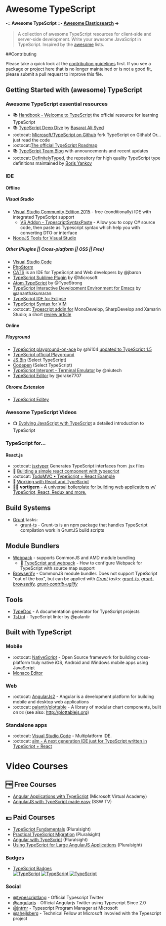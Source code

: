 # Awesome TypeScript

#### -= Awesome TypeScript =- [Awesome Elasticsearch](https://github.com/dzharii/awesome-elasticsearch) →

> A collection of awesome TypeScript resources for client-side and server-side development. Write your awesome JavaScript in TypeScript. Inspired by the [awesome](https://github.com/sindresorhus/awesome) lists.

##Contributing

Please take a quick look at the [contribution guidelines](/contributing.md) first. If you see a package or project here that is no longer maintained or is not a good fit, please submit a pull request to improve this file.

## Getting Started with (awesome) TypeScript

### Awesome TypeScript essential resources
* :books: [Handbook - Welcome to TypeScript](http://www.typescriptlang.org/Handbook) the official resource for learning TypeScript
* :books: [TypeScript Deep Dive](https://basarat.gitbooks.io/typescript/) by [Basarat Ali Syed](https://twitter.com/basarat)
* :octocat: [Microsoft/TypeScript on Github](https://github.com/Microsoft/TypeScript) fork TypeScript on Github! Or... just read the code
* :octocat:[The official TypeScript Roadmap](https://github.com/Microsoft/TypeScript/wiki/Roadmap)
* :books: [TypeScript Team Blog](http://blogs.msdn.com/b/typescript/) with announcements and recent updates
* :octocat: [DefinitelyTyped](http://definitelytyped.org/), the repository for high quality TypeScript type definitions maintained by [Boris Yankov](https://github.com/DefinitelyTyped/DefinitelyTyped)

### IDE
#### Offline
##### Visual Studio
* [ Visual Studio Community Edition 2015](https://www.visualstudio.com/products/visual-studio-community-vs) - free (conditionally) IDE with integrated TypeScript support
  * [VS Addon - TypescriptSyntaxPaste](https://visualstudiogallery.msdn.microsoft.com/eb0887f8-3ac1-434a-b50b-f0112f1572f7) - Allow you to copy C# source code, then paste as Typescript syntax which help you with converting DTO or interface
* [NodeJS Tools for Visual Studio](https://github.com/Microsoft/nodejstools)

##### Other (Plugins || Cross-platform || OSS || Free)
* [Visual Studio Code](https://www.visualstudio.com/en-us/products/code-vs.aspx)
* [PhpStorm](https://www.jetbrains.com/phpstorm/download/)
* [CATS](http://jbaron.github.io/cats/) is an IDE for TypeScript and Web developers by @jbaron
* [TypeScript Sublime Plugin](https://github.com/Microsoft/TypeScript-Sublime-Plugin) by @Microsoft
* [Atom TypeScript](https://github.com/TypeStrong/atom-typescript) by @TypeStrong
* [TypeScript Interactive Development Environment for Emacs](https://github.com/ananthakumaran/tide) by @ananthakumaran
* [TypeScript IDE for Eclipse](http://typecsdev.com/)
* [TypeScript Syntax for VIM](https://github.com/leafgarland/typescript-vim)
* :octocat: [Typescript addin for](https://github.com/mrward/typescript-addin) MonoDevelop, SharpDevelop and Xamarin Studio;  a short [review article](http://lastexitcode.com/blog/2015/04/01/TypeScriptSupportInXamarinStudio/)

#### Online

##### Playground
* [TypeScript playground-on-ace](https://github.com/hi104/typescript-playground-on-ace) by @hi104 [updated to TypeScript 1.5](https://github.com/basarat/TypeScriptEditor)
* [TypeScript official Playground](http://www.typescriptlang.org/Playground/)
* [JS Bin](http://jsbin.com/?js) (Select TypeScript)
* [Codepen](http://codepen.io/) (Select TypeScript)
* [TypeScript Interpret - Terminal Emulator](http://niutech.github.io/typescript-interpret/) by @niutech
* [TypeScript Editor](http://drake7707.github.io/Typescript-Editor/) by @drake7707

##### Chrome Extension
* [TypeScript Editey](https://chrome.google.com/webstore/detail/typescript-editey/liedfkjkedgcgpddoijfeeeeoikcbmaf)

### Awesome TypeScript Videos

* :tv: [Evolving JavaScript with TypeScript](https://www.youtube.com/watch?v=Ut694dsIa8w) a detailed introduction to TypeScript

### TypeScript for...
#### React.js
* :octocat: [jsxtyper](https://github.com/fuselabs/jsxtyper) Generates TypeScript interfaces from .jsx files
* :scroll: [Building a simple react component with typescript](http://www.austentalbot.com/how-to-use-react-with-typescript/)
* :octocat: [TodoMVC • TypeScript + React Example](https://github.com/tastejs/todomvc/tree/gh-pages/examples/typescript-react)
* :scroll: [Working with React and TypeScript](http://blog.wolksoftware.com/working-with-react-and-typescript)
* :guardsman: [**vortigern** - A universal boilerplate for building web applications w/ TypeScript, React, Redux and more.](https://github.com/barbar/vortigern)

## Build Systems
* [Grunt](http://gruntjs.com/) tasks:
  - [grunt-ts](https://www.npmjs.com/package/grunt-ts) - Grunt-ts is an npm package that handles TypeScript compilation work in GruntJS build scripts

## Module Bundlers
* [Webpack](http://webpack.github.io/) - supports CommonJS and AMD module bundling
  - :scroll: [TypeScript and webpack](http://www.jbrantly.com/typescript-and-webpack/) - How to configure Webpack for TypeScript with source map support
* [Browserify](http://browserify.org/) - CommonJS module bundler. Does not support TypeScript "out of the box", but can be applied with *[Grunt](http://gruntjs.com/) tasks: [grunt-ts](https://www.npmjs.com/package/grunt-ts), [grunt-browserify](https://www.npmjs.com/package/grunt-browserify), [grunt-contrib-uglify](https://www.npmjs.com/package/grunt-contrib-uglify)*

## Tools
* [TypeDoc](http://typedoc.io/) - A documentation generator for TypeScript projects
* [TsLint](https://github.com/palantir/tslint) - TypeScript linter by @palantir

## Built with TypeScript
### Mobile
* :octocat: [NativeScript](https://github.com/NativeScript/NativeScript) - Open Source framework for building cross-platform truly native iOS, Android and Windows mobile apps using JavaScript
* [Monaco Editor](https://microsoft.github.io/monaco-editor/index.html)

### Web
* :octocat: [AngularJs2](https://github.com/angular/angular) - Angular is a development platform for building mobile and desktop web applications
* :octocat: [palantir/plottable](https://github.com/palantir/plottable) - A library of modular chart components, built on `D3` (see also: http://plottablejs.org)

### Standalone apps
* :octocat: [Visual Studio Code](https://github.com/Microsoft/vscode) - Multiplatform IDE.
* :octocat: [alm - A next generation IDE just for TypeScript written in TypeScript + React](https://github.com/alm-tools/alm)

# Video Courses

## :free: Free Courses
* [Angular Applications with TypeScript](https://mva.microsoft.com/en-US/training-courses/angular-applications-with-typescript-14330) (Microsoft Virtual Academy)
* [AngularJS with TypeScript made easy](https://www.youtube.com/watch?v=OZxnFB0yQHs) (SSW TV)

## :dollar: Paid Courses
* [TypeScript Fundamentals](https://www.pluralsight.com/courses/typescript) (Pluralsight)
* [Practical TypeScript Migration](https://www.pluralsight.com/courses/typescript-practical-migration) (Pluralsight)
* [Angular with TypeScript](http://www.pluralsight.com/courses/angular-typescript) (Pluralsight)
* [Using TypeScript for Large AngularJS Applications](https://www.pluralsight.com/courses/using-typescript-large-angularjs-apps) (Pluralsight)

### Badges
* [TypeScript Badges](https://github.com/ellerbrock/typescript-badges/)  
[![TypeScript](https://raw.githubusercontent.com/ellerbrock/typescript-badges/master/badges/awesome/typescript125x28.png)](https://github.com/ellerbrock/typescript-badges/) [![TypeScript](https://raw.githubusercontent.com/ellerbrock/typescript-badges/master/badges/code/typescript-125x28.png)](https://github.com/ellerbrock/typescript-badges/) [![TypeScript](https://raw.githubusercontent.com/ellerbrock/typescript-badges/master/badges/love/typescript-125x28.png)](https://github.com/ellerbrock/typescript-badges/)  

### Social
 * [@typescriptlang](https://twitter.com/typescriptlang) - Official Typescript Twitter
 * [@angularjs](https://twitter.com/angularjs) - Official Angularjs Twitter using Typescript Since 2.0
 * [@jntrnr](https://twitter.com/jntrnr) - Typescript Program Manager at Microsoft
 * [@ahejlsberg](https://twitter.com/ahejlsberg) - Technical Fellow at Microsoft invovled with the Typescript project
